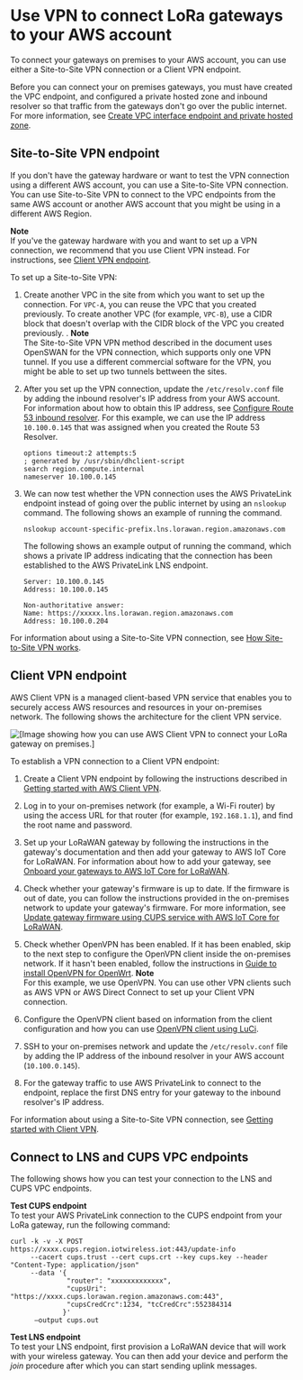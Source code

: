 # Use VPN to connect LoRa gateways to your AWS account<a name="connect-iot-lorawan-create-vpc-vpn-connection"></a>

To connect your gateways on premises to your AWS account, you can use either a Site\-to\-Site VPN connection or a Client VPN endpoint\.

Before you can connect your on premises gateways, you must have created the VPC endpoint, and configured a private hosted zone and inbound resolver so that traffic from the gateways don't go over the public internet\. For more information, see [Create VPC interface endpoint and private hosted zone](connect-iot-lorawan-create-vpc-lns-cups.md)\.

## Site\-to\-Site VPN endpoint<a name="connect-iot-lorawan-vpc-site-vpn"></a>

If you don't have the gateway hardware or want to test the VPN connection using a different AWS account, you can use a Site\-to\-Site VPN connection\. You can use Site\-to\-Site VPN to connect to the VPC endpoints from the same AWS account or another AWS account that you might be using in a different AWS Region\.

**Note**  
If you've the gateway hardware with you and want to set up a VPN connection, we recommend that you use Client VPN instead\. For instructions, see [Client VPN endpoint](#connect-iot-lorawan-vpc-client-vpn)\.

To set up a Site\-to\-Site VPN:

1. Create another VPC in the site from which you want to set up the connection\. For `VPC-A`, you can reuse the VPC that you created previously\. To create another VPC \(for example, `VPC-B`\), use a CIDR block that doesn't overlap with the CIDR block of the VPC you created previously\. \.
**Note**  
The Site\-to\-Site VPN VPN method described in the document uses OpenSWAN for the VPN connection, which supports only one VPN tunnel\. If you use a different commercial software for the VPN, you might be able to set up two tunnels bettween the sites\.

1. After you set up the VPN connection, update the `/etc/resolv.conf` file by adding the inbound resolver's IP address from your AWS account\. For information about how to obtain this IP address, see [Configure Route 53 inbound resolver](connect-iot-lorawan-create-vpc-lns-cups.md#connect-iot-lorawan-configure-route53-resolver)\. For this example, we can use the IP address `10.100.0.145` that was assigned when you created the Route 53 Resolver\.

   ```
   options timeout:2 attempts:5
   ; generated by /usr/sbin/dhclient-script
   search region.compute.internal
   nameserver 10.100.0.145
   ```

1. We can now test whether the VPN connection uses the AWS PrivateLink endpoint instead of going over the public internet by using an `nslookup` command\. The following shows an example of running the command\.

   ```
   nslookup account-specific-prefix.lns.lorawan.region.amazonaws.com
   ```

   The following shows an example output of running the command, which shows a private IP address indicating that the connection has been established to the AWS PrivateLink LNS endpoint\.

   ```
   Server: 10.100.0.145
   Address: 10.100.0.145
   
   Non-authoritative answer:
   Name: https://xxxxx.lns.lorawan.region.amazonaws.com
   Address: 10.100.0.204
   ```

For information about using a Site\-to\-Site VPN connection, see [How Site\-to\-Site VPN works](https://docs.aws.amazon.com/vpn/latest/s2svpn/how_it_works.html)\.

## Client VPN endpoint<a name="connect-iot-lorawan-vpc-client-vpn"></a>

AWS Client VPN is a managed client\-based VPN service that enables you to securely access AWS resources and resources in your on\-premises network\. The following shows the architecture for the client VPN service\.

![\[Image showing how you can use AWS Client VPN to connect your LoRa gateway on premises.\]](http://docs.aws.amazon.com/iot/latest/developerguide/images/lorawan-privatelink-client-vpn.png)

To establish a VPN connection to a Client VPN endpoint:

1. Create a Client VPN endpoint by following the instructions described in [ Getting started with AWS Client VPN](https://docs.aws.amazon.com/vpn/latest/clientvpn-admin/cvpn-getting-started.html)\.

1. Log in to your on\-premises network \(for example, a Wi\-Fi router\) by using the access URL for that router \(for example, `192.168.1.1`\), and find the root name and password\.

1. Set up your LoRaWAN gateway by following the instructions in the gateway's documentation and then add your gateway to AWS IoT Core for LoRaWAN\. For information about how to add your gateway, see [Onboard your gateways to AWS IoT Core for LoRaWAN](connect-iot-lorawan-onboard-gateways.md)\.

1. Check whether your gateway's firmware is up to date\. If the firmware is out of date, you can follow the instructions provided in the on\-premises network to update your gateway's firmware\. For more information, see [Update gateway firmware using CUPS service with AWS IoT Core for LoRaWAN](connect-iot-lorawan-update-firmware.md)\.

1. Check whether OpenVPN has been enabled\. If it has been enabled, skip to the next step to configure the OpenVPN client inside the on\-premises network\. If it hasn't been enabled, follow the instructions in [Guide to install OpenVPN for OpenWrt](https://www.ovpn.com/en/guides/openwrt)\.
**Note**  
For this example, we use OpenVPN\. You can use other VPN clients such as AWS VPN or AWS Direct Connect to set up your Client VPN connection\.

1. Configure the OpenVPN client based on information from the client configuration and how you can use [OpenVPN client using LuCi](https://openwrt.org/docs/guide-user/services/vpn/openvpn/client-luci)\.

1. SSH to your on\-premises network and update the `/etc/resolv.conf` file by adding the IP address of the inbound resolver in your AWS account \(`10.100.0.145`\)\.

1. For the gateway traffic to use AWS PrivateLink to connect to the endpoint, replace the first DNS entry for your gateway to the inbound resolver's IP address\.

For information about using a Site\-to\-Site VPN connection, see [Getting started with Client VPN](https://docs.aws.amazon.com/vpn/latest/clientvpn-user/user-getting-started.html)\.

## Connect to LNS and CUPS VPC endpoints<a name="connect-iot-lorawan-vpc-vpn-connect"></a>

The following shows how you can test your connection to the LNS and CUPS VPC endpoints\.

**Test CUPS endpoint**  
To test your AWS PrivateLink connection to the CUPS endpoint from your LoRa gateway, run the following command:

```
curl -k -v -X POST https://xxxx.cups.region.iotwireless.iot:443/update-info 
     --cacert cups.trust --cert cups.crt --key cups.key --header "Content-Type: application/json" 
     --data '{ 
              "router": "xxxxxxxxxxxxx", 
              "cupsUri": "https://xxxx.cups.lorawan.region.amazonaws.com:443",
              "cupsCredCrc":1234, "tcCredCrc":552384314
             }' 
      —output cups.out
```

**Test LNS endpoint**  
To test your LNS endpoint, first provision a LoRaWAN device that will work with your wireless gateway\. You can then add your device and perform the *join* procedure after which you can start sending uplink messages\.